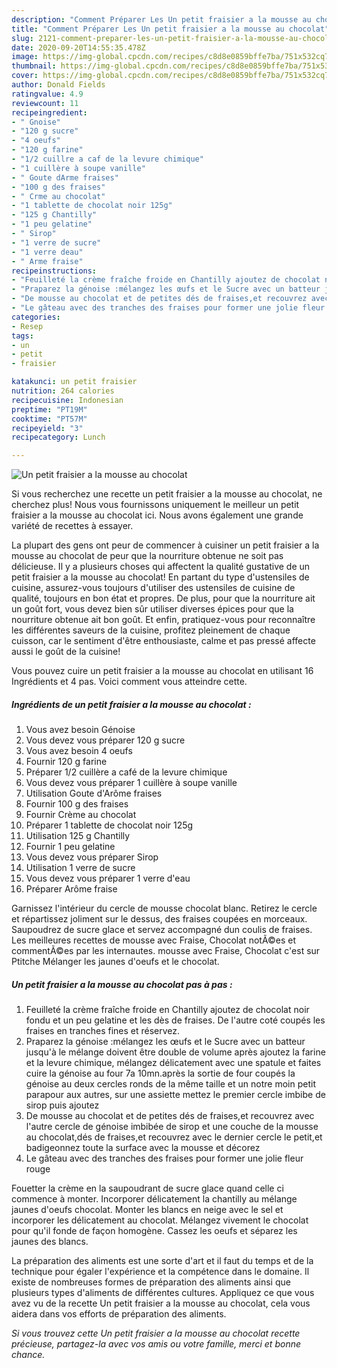 ```yaml
---
description: "Comment Préparer Les Un petit fraisier a la mousse au chocolat"
title: "Comment Préparer Les Un petit fraisier a la mousse au chocolat"
slug: 2121-comment-preparer-les-un-petit-fraisier-a-la-mousse-au-chocolat
date: 2020-09-20T14:55:35.478Z
image: https://img-global.cpcdn.com/recipes/c8d8e0859bffe7ba/751x532cq70/un-petit-fraisier-a-la-mousse-au-chocolat-photo-principale-de-la-recette.jpg
thumbnail: https://img-global.cpcdn.com/recipes/c8d8e0859bffe7ba/751x532cq70/un-petit-fraisier-a-la-mousse-au-chocolat-photo-principale-de-la-recette.jpg
cover: https://img-global.cpcdn.com/recipes/c8d8e0859bffe7ba/751x532cq70/un-petit-fraisier-a-la-mousse-au-chocolat-photo-principale-de-la-recette.jpg
author: Donald Fields
ratingvalue: 4.9
reviewcount: 11
recipeingredient:
- " Gnoise"
- "120 g sucre"
- "4 oeufs"
- "120 g farine"
- "1/2 cuillre a caf de la levure chimique"
- "1 cuillère à soupe vanille"
- " Goute dArme fraises"
- "100 g des fraises"
- " Crme au chocolat"
- "1 tablette de chocolat noir 125g"
- "125 g Chantilly"
- "1 peu gelatine"
- " Sirop"
- "1 verre de sucre"
- "1 verre deau"
- " Arme fraise"
recipeinstructions:
- "Feuilleté la crème fraîche froide en Chantilly ajoutez de chocolat noir fondu et un peu gelatine et les dès de fraises. De l&#39;autre coté coupés les fraises en tranches fines et réservez."
- "Praparez la génoise :mélangez les œufs et le Sucre avec un batteur jusqu&#39;à le mélange doivent être double de volume après ajoutez la farine et la levure chimique, mélangez délicatement avec une spatule et faites cuire la génoise au four 7a 10mn.après la sortie de four coupés la génoise au deux cercles ronds de la même taille et un notre moin petit parapour aux autres, sur une assiette mettez le premier cercle imbibe de sirop puis ajoutez"
- "De mousse au chocolat et de petites dés de fraises,et recouvrez avec l&#39;autre cercle de génoise imbibée de sirop et une couche de la mousse au chocolat,dés de fraises,et recouvrez avec le dernier cercle le petit,et badigeonnez toute la surface avec la mousse et décorez"
- "Le gâteau avec des tranches des fraises pour former une jolie fleur rouge"
categories:
- Resep
tags:
- un
- petit
- fraisier

katakunci: un petit fraisier 
nutrition: 264 calories
recipecuisine: Indonesian
preptime: "PT19M"
cooktime: "PT57M"
recipeyield: "3"
recipecategory: Lunch

---
```



![Un petit fraisier a la mousse au chocolat](https://img-global.cpcdn.com/recipes/c8d8e0859bffe7ba/751x532cq70/un-petit-fraisier-a-la-mousse-au-chocolat-photo-principale-de-la-recette.jpg)

Si vous recherchez une recette un petit fraisier a la mousse au chocolat, ne cherchez plus! Nous vous fournissons uniquement le meilleur un petit fraisier a la mousse au chocolat ici. Nous avons également une grande variété de recettes à essayer.

La plupart des gens ont peur de commencer à cuisiner un petit fraisier a la mousse au chocolat de peur que la nourriture obtenue ne soit pas délicieuse. Il y a plusieurs choses qui affectent la qualité gustative de un petit fraisier a la mousse au chocolat! En partant du type d'ustensiles de cuisine, assurez-vous toujours d'utiliser des ustensiles de cuisine de qualité, toujours en bon état et propres. De plus, pour que la nourriture ait un goût fort, vous devez bien sûr utiliser diverses épices pour que la nourriture obtenue ait bon goût. Et enfin, pratiquez-vous pour reconnaître les différentes saveurs de la cuisine, profitez pleinement de chaque cuisson, car le sentiment d'être enthousiaste, calme et pas pressé affecte aussi le goût de la cuisine!

<!--inarticleads1-->

Vous pouvez cuire un petit fraisier a la mousse au chocolat en utilisant 16 Ingrédients et 4 pas. Voici comment vous atteindre cette.

##### Ingrédients de un petit fraisier a la mousse au chocolat :

1. Vous avez besoin  Génoise
1. Vous devez vous préparer 120 g sucre
1. Vous avez besoin 4 oeufs
1. Fournir 120 g farine
1. Préparer 1/2 cuillère a café de la levure chimique
1. Vous devez vous préparer 1 cuillère à soupe vanille
1. Utilisation  Goute d&#39;Arôme fraises
1. Fournir 100 g des fraises
1. Fournir  Crème au chocolat
1. Préparer 1 tablette de chocolat noir 125g
1. Utilisation 125 g Chantilly
1. Fournir 1 peu gelatine
1. Vous devez vous préparer  Sirop
1. Utilisation 1 verre de sucre
1. Vous devez vous préparer 1 verre d&#39;eau
1. Préparer  Arôme fraise


Garnissez l&#39;intérieur du cercle de mousse chocolat blanc. Retirez le cercle et répartissez joliment sur le dessus, des fraises coupées en morceaux. Saupoudrez de sucre glace et servez accompagné dun coulis de fraises. Les meilleures recettes de mousse avec Fraise, Chocolat notÃ©es et commentÃ©es par les internautes. mousse avec Fraise, Chocolat c&#39;est sur Ptitche Mélanger les jaunes d&#39;oeufs et le chocolat. 

<!--inarticleads2-->

##### Un petit fraisier a la mousse au chocolat pas à pas :

1. Feuilleté la crème fraîche froide en Chantilly ajoutez de chocolat noir fondu et un peu gelatine et les dès de fraises. De l&#39;autre coté coupés les fraises en tranches fines et réservez.
1. Praparez la génoise :mélangez les œufs et le Sucre avec un batteur jusqu&#39;à le mélange doivent être double de volume après ajoutez la farine et la levure chimique, mélangez délicatement avec une spatule et faites cuire la génoise au four 7a 10mn.après la sortie de four coupés la génoise au deux cercles ronds de la même taille et un notre moin petit parapour aux autres, sur une assiette mettez le premier cercle imbibe de sirop puis ajoutez
1. De mousse au chocolat et de petites dés de fraises,et recouvrez avec l&#39;autre cercle de génoise imbibée de sirop et une couche de la mousse au chocolat,dés de fraises,et recouvrez avec le dernier cercle le petit,et badigeonnez toute la surface avec la mousse et décorez
1. Le gâteau avec des tranches des fraises pour former une jolie fleur rouge


Fouetter la crème en la saupoudrant de sucre glace quand celle ci commence à monter. Incorporer délicatement la chantilly au mélange jaunes d&#39;oeufs chocolat. Monter les blancs en neige avec le sel et incorporer les délicatement au chocolat. Mélangez vivement le chocolat pour qu&#39;il fonde de façon homogène. Cassez les oeufs et séparez les jaunes des blancs. 

<!--inarticleads1-->

<p>
La préparation des aliments est une sorte d'art et il faut du temps et de la technique pour égaler l'expérience et la compétence dans le domaine. Il existe de nombreuses formes de préparation des aliments ainsi que plusieurs types d'aliments de différentes cultures. Appliquez ce que vous avez vu de la recette Un petit fraisier a la mousse au chocolat, cela vous aidera dans vos efforts de préparation des aliments.
</p>

<p>
<i>Si vous trouvez cette Un petit fraisier a la mousse au chocolat recette précieuse, partagez-la avec vos amis ou votre famille, merci et bonne chance.</i>
</p>
